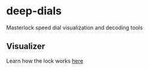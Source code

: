 # deep-dials

Masterlock speed dial visualization and decoding tools

## Visualizer

Learn how the lock works [here](https://ervanalb.github.io/deep-dials/drawing.html)
